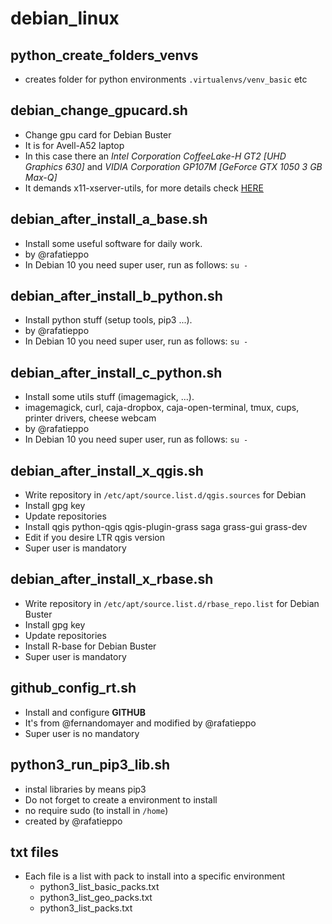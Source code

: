 # debian_linux


## python_create_folders_venvs

- creates folder for python environments `.virtualenvs/venv_basic` etc

## debian_change_gpucard.sh

- Change gpu card for Debian Buster
- It is for Avell-A52 laptop 
- In this case there an *Intel Corporation CoffeeLake-H GT2 [UHD Graphics 630]* and *VIDIA Corporation GP107M [GeForce GTX 1050 3 GB Max-Q]*
- It demands x11-xserver-utils, for more details check [HERE](https://rafatieppo.github.io/post/2020_05_25_debian_nvidia/)

## debian_after_install_a_base.sh

- Install some useful software for daily work.
- by @rafatieppo
- In Debian 10 you need super user, run as follows:
    `su -`

## debian_after_install_b_python.sh

- Install python stuff (setup tools, pip3 ...).
- by @rafatieppo
- In Debian 10 you need super user, run as follows:
    `su -`

## debian_after_install_c_python.sh

- Install some utils stuff (imagemagick, ...).
- imagemagick, curl, caja-dropbox, caja-open-terminal, tmux, cups, printer drivers, cheese webcam
- by @rafatieppo
- In Debian 10 you need super user, run as follows:
    `su -`

## debian_after_install_x_qgis.sh

- Write repository in `/etc/apt/source.list.d/qgis.sources` for Debian 
- Install gpg key
- Update repositories
- Install qgis python-qgis qgis-plugin-grass saga grass-gui grass-dev
- Edit if you desire LTR qgis version
- Super user is mandatory

## debian_after_install_x_rbase.sh

- Write repository in `/etc/apt/source.list.d/rbase_repo.list` for Debian Buster
- Install gpg key
- Update repositories
- Install R-base for Debian Buster
- Super user is mandatory

## github_config_rt.sh

- Install and configure **GITHUB**
- It's from @fernandomayer and modified by @rafatieppo
- Super user is no mandatory

## python3_run_pip3_lib.sh

- instal libraries by means pip3
- Do not forget to create a environment to install
- no require sudo (to install in `/home`)
- created by @rafatieppo

## txt files

- Each file is a list with pack to install into a specific environment
  - python3_list_basic_packs.txt
  - python3_list_geo_packs.txt
  - python3_list_packs.txt
